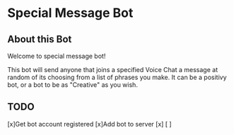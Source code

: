 # Special Message Bot

## About this Bot

Welcome to special message bot!  

This bot will send anyone that joins a specified Voice Chat a message at random of its choosing from a list of phrases you make. It can be a positivy bot, or a bot to be as "Creative" as you wish.

## TODO 

[x]Get bot account registered
[x]Add bot to server
[x]
[  ]